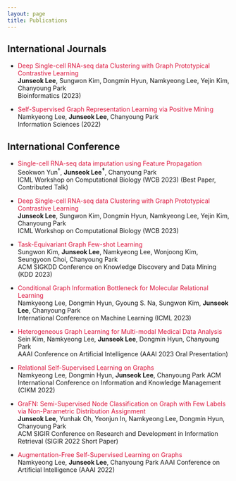```yaml
---
layout: page
title: Publications
---
```


## International Journals

* <span style="color:crimson"> Deep Single-cell RNA-seq data Clustering with Graph Prototypical Contrastive Learning </span>   
**Junseok Lee**, Sungwon Kim, Dongmin Hyun, Namkyeong Lee, Yejin Kim, Chanyoung Park  
Bioinformatics (2023)

* <span style="color:crimson"> Self-Supervised Graph Representation Learning via Positive Mining </span>   
Namkyeong Lee, **Junseok Lee**, Chanyoung Park  
Information Sciences (2022)

## International Conference

* <span style="color:crimson"> Single-cell RNA-seq data imputation using Feature Propagation </span>   
Seokwon Yun<sup>†</sup>, **Junseok Lee<sup>†</sup>**, Chanyoung Park  
ICML Workshop on Computational Biology (WCB 2023) (Best Paper, Contributed Talk)

* <span style="color:crimson"> Deep Single-cell RNA-seq data Clustering with Graph Prototypical Contrastive Learning </span>   
**Junseok Lee**, Sungwon Kim, Dongmin Hyun, Namkyeong Lee, Yejin Kim, Chanyoung Park  
ICML Workshop on Computational Biology (WCB 2023)

* <span style="color:crimson"> Task-Equivariant Graph Few-shot Learning </span>   
Sungwon Kim, **Junseok Lee**, Namkyeong Lee, Wonjoong Kim, Seungyoon Choi, Chanyoung Park  
ACM SIGKDD Conference on Knowledge Discovery and Data Mining (KDD 2023)

* <span style="color:crimson"> Conditional Graph Information Bottleneck for Molecular Relational Learning </span>   
Namkyeong Lee, Dongmin Hyun, Gyoung S. Na, Sungwon Kim, **Junseok Lee**, Chanyoung Park    
International Conference on Machine Learning (ICML 2023)
 
* <span style="color:crimson"> Heterogeneous Graph Learning for Multi-modal Medical Data Analysis </span>  
Sein Kim, Namkyeong Lee, **Junseok Lee**, Dongmin Hyun, Chanyoung Park  
AAAI Conference on Artificial Intelligence (AAAI 2023 Oral Presentation)

* <span style="color:crimson"> Relational Self-Supervised Learning on Graphs </span>  
Namkyeong Lee, Dongmin Hyun, **Junseok Lee**, Chanyoung Park
ACM International Conference on Information and Knowledge Management (CIKM 2022)

* <span style="color:crimson"> GraFN: Semi-Supervised Node Classification on Graph with Few Labels via Non-Parametric Distribution Assignment </span>  
**Junseok Lee**, Yunhak Oh, Yeonjun In, Namkyeong Lee, Dongmin Hyun, Chanyoung Park  
ACM SIGIR Conference on Research and Development in Information Retrieval (SIGIR 2022 Short Paper)

* <span style="color:crimson"> Augmentation-Free Self-Supervised Learning on Graphs </span>  
Namkyeong Lee, **Junseok Lee**, Chanyoung Park
AAAI Conference on Artificial Intelligence (AAAI 2022)





